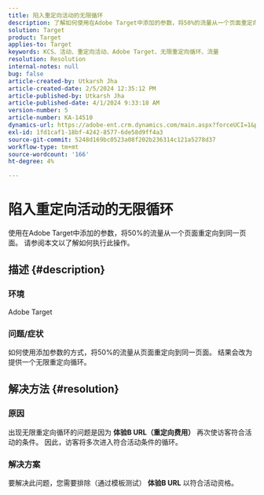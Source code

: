 ```yaml
---
title: 陷入重定向活动的无限循环
description: 了解如何使用在Adobe Target中添加的参数，将50%的流量从一个页面重定向到同一页面。
solution: Target
product: Target
applies-to: Target
keywords: KCS、活动、重定向活动、Adobe Target、无限重定向循环、流量
resolution: Resolution
internal-notes: null
bug: false
article-created-by: Utkarsh Jha
article-created-date: 2/5/2024 12:35:12 PM
article-published-by: Utkarsh Jha
article-published-date: 4/1/2024 9:33:18 AM
version-number: 5
article-number: KA-14510
dynamics-url: https://adobe-ent.crm.dynamics.com/main.aspx?forceUCI=1&pagetype=entityrecord&etn=knowledgearticle&id=044514ff-22c4-ee11-9079-6045bd006c82
exl-id: 1fd1caf1-18bf-4242-8577-6de58d9ff4a3
source-git-commit: 5248d169bc0523a08f202b236314c121a5278d37
workflow-type: tm+mt
source-wordcount: '166'
ht-degree: 4%

---
```


# 陷入重定向活动的无限循环


使用在Adobe Target中添加的参数，将50%的流量从一个页面重定向到同一页面。 请参阅本文以了解如何执行此操作。

## 描述 {#description}


### 环境

Adobe Target

### 问题/症状

如何使用添加参数的方式，将50%的流量从页面重定向到同一页面。
结果会改为提供一个无限重定向循环。


## 解决方法 {#resolution}


### 原因

出现无限重定向循环的问题是因为 <b>体验B URL（重定向费用）</b> 再次使访客符合活动的条件。 因此，访客将多次进入符合活动条件的循环。

### 解决方案

要解决此问题，您需要排除（通过模板测试） <b>体验B URL</b> 以符合活动资格。
